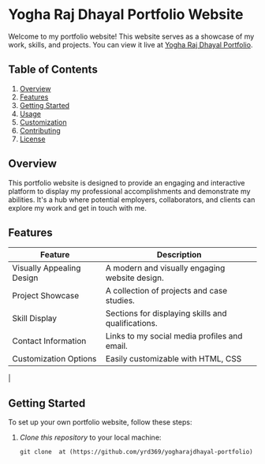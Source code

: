 # Yogha Raj Dhayal Portfolio Website

Welcome to my portfolio website! This website serves as a showcase of my work, skills, and projects. You can view it live at [Yogha Raj Dhayal Portfolio](https://yrd369.github.io/yogharajdhayal-portfolio/).

## Table of Contents
1. [Overview](#overview)
2. [Features](#features)
3. [Getting Started](#getting-started)
4. [Usage](#usage)
5. [Customization](#customization)
6. [Contributing](#contributing)
7. [License](#license)

## Overview
This portfolio website is designed to provide an engaging and interactive platform to display my professional accomplishments and demonstrate my abilities. It's a hub where potential employers, collaborators, and clients can explore my work and get in touch with me.

## Features
| Feature                                 | Description                                        |
|-----------------------------------------|----------------------------------------------------|
| Visually Appealing Design               | A modern and visually engaging website design.    |
| Project Showcase                        | A collection of projects and case studies.        |
| Skill Display                           | Sections for displaying skills and qualifications. |
| Contact Information                     | Links to my social media profiles and email.      |
| Customization Options                   | Easily customizable with HTML, CSS
|

## Getting Started
To set up your own portfolio website, follow these steps:

1. *Clone this repository* to your local machine:
   ```shell
   git clone  at (https://github.com/yrd369/yogharajdhayal-portfolio)